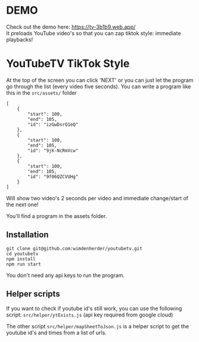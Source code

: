 # DEMO

Check out the demo here: https://tv-3b1b9.web.app/  
It preloads YouTube video's so that you can zap tiktok style: immediate playbacks!

# YouTubeTV TikTok Style

At the top of the screen you can click 'NEXT' or you can just let the program go through the list (every video five seconds). You can write a program like this in the `src/assets/` folder

```
[
    {
        "start": 100,
        "end": 105,
        "id": "izGwDsrQ1eQ"
    },
    {
        "start": 100,
        "end": 105,
        "id": "9jK-NcRmVcw"
    },
    {
        "start": 100,
        "end": 105,
        "id": "9f06QZCVUHg"
    }
]
```

Will show two video's 2 seconds per video and immediate change/start of the next one!

You'll find a program in the assets folder.

## Installation

```
git clone git@github.com:wimdenherder/youtubetv.git
cd youtubetv
npm install
npm run start
```

You don't need any api keys to run the program.

## Helper scripts

If you want to check if youtube id's still work, you can use the following script: `src/helper/ytExists.js` (api key required from google cloud)

The other script `src/helper/mapSheetToJson.js` is a helper script to get the youtube id's and times from a list of urls.
